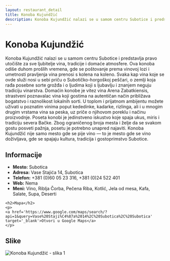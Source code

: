 ```yaml
---
layout: restaurant_detail
title: Konoba Kujundžić
description: Konoba Kujundžić nalazi se u samom centru Subotice i predstavlja pravo utočište za sve ljubitelje vina, tradicije i domaće atmosfere. Ova konoba odiše duhom prošlih vremena, gde se poštovanje prema vinovoj lozi i umetnosti pravljenja vina prenosi s kolena na koleno. Svaka kap vina koje se ovde služi nosi u sebi priču o Subotičko-horgoškoj peščari, o zemlji koja rađa posebne sorte grožđa i o ljudima koji s ljubavlju i znanjem neguju tradiciju vinarstva. Domaćin konobe je vitez vina Arena Zabatkiensis, strastveni poznavalac vina koji gostima na autentičan način približava bogatstvo i raznolikost lokalnih sorti. U toplom i prijatnom ambijentu možete uživati u poznatim vinima poput kededinke, kadarke, rizlinga, ali i u mnogim drugim vrstama vina sa peska, uz priče o njihovom poreklu i načinu proizvodnje. Poseta konobi je jedinstveno iskustvo koje spaja ukus, miris i tradiciju severa Bačke. Zbog ograničenog broja mesta i želje da se svakom gostu posveti pažnja, posetu je potrebno unapred najaviti. Konoba Kujundžić nije samo mesto gde se pije vino — to je mesto gde se vino doživljava, gde se spajaju kultura, tradicija i gostoprimstvo Subotice.
---
```


# Konoba Kujundžić
<p class="description">Konoba Kujundžić nalazi se u samom centru Subotice i predstavlja pravo utočište za sve ljubitelje vina, tradicije i domaće atmosfere. Ova konoba odiše duhom prošlih vremena, gde se poštovanje prema vinovoj lozi i umetnosti pravljenja vina prenosi s kolena na koleno. Svaka kap vina koje se ovde služi nosi u sebi priču o Subotičko-horgoškoj peščari, o zemlji koja rađa posebne sorte grožđa i o ljudima koji s ljubavlju i znanjem neguju tradiciju vinarstva. Domaćin konobe je vitez vina Arena Zabatkiensis, strastveni poznavalac vina koji gostima na autentičan način približava bogatstvo i raznolikost lokalnih sorti. U toplom i prijatnom ambijentu možete uživati u poznatim vinima poput kededinke, kadarke, rizlinga, ali i u mnogim drugim vrstama vina sa peska, uz priče o njihovom poreklu i načinu proizvodnje. Poseta konobi je jedinstveno iskustvo koje spaja ukus, miris i tradiciju severa Bačke. Zbog ograničenog broja mesta i želje da se svakom gostu posveti pažnja, posetu je potrebno unapred najaviti. Konoba Kujundžić nije samo mesto gde se pije vino — to je mesto gde se vino doživljava, gde se spajaju kultura, tradicija i gostoprimstvo Subotice.</p>

<div class="left-column text-content">
    <h2>Informacije</h2>
    <ul>
        <li><strong>Mesto:</strong> Subotica</li>
        <li><strong>Adresa:</strong> Vase Stajića 14, Subotica</li>
        <li><strong>Telefon:</strong> +381 (0)60 05 23 316, +381 (0)24 522 401</li>
        <li><strong>Web:</strong> Nema</li>
        <li><strong>Meni:</strong> Vino, Riblja Čorba, Pečena Riba, Kotlić, Jela od mesa, Kafa, Salate, Supa, Deserti</li>
    </ul>

    <h2>Mapa</h2>
    <p>
    <a href='https://www.google.com/maps/search/?api=1&query=Vase%20Staji%C4%87a%2014%2C%20Subotica%2C%20Subotica' target='_blank'>Otvori u Google Maps</a>
    </p>
</div>

<div class="right-column">
    <h2>Slike</h2>
    <div class="images-grid">
<img src='https://raw.githubusercontent.com/Gde-Jesti/images/refs/heads/main/konoba-kujundzic-subotica.webp' alt='Konoba Kujundžić - slika 1'>
    </div>
</div>